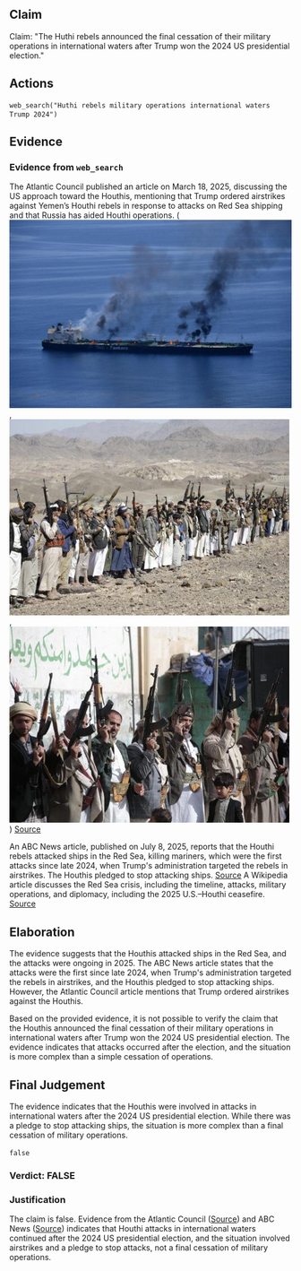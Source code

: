 ## Claim
Claim: "The Huthi rebels announced the final cessation of their military operations in international waters after Trump won the 2024 US presidential election."

## Actions
```
web_search("Huthi rebels military operations international waters Trump 2024")
```

## Evidence
### Evidence from `web_search`
The Atlantic Council published an article on March 18, 2025, discussing the US approach toward the Houthis, mentioning that Trump ordered airstrikes against Yemen’s Houthi rebels in response to attacks on Red Sea shipping and that Russia has aided Houthi operations. (![image 635](media/2025-07-18_21-20-1752873629-385726.jpg), ![image 637](media/2025-07-18_21-20-1752873641-091924.jpg), ![image 638](media/2025-07-18_21-20-1752873641-843828.jpg)) [Source](https://www.atlanticcouncil.org/blogs/new-atlanticist/trump-should-not-forget-the-russian-hand-behind-the-houthis/)

An ABC News article, published on July 8, 2025, reports that the Houthi rebels attacked ships in the Red Sea, killing mariners, which were the first attacks since late 2024, when Trump's administration targeted the rebels in airstrikes. The Houthis pledged to stop attacking ships. [Source](https://abcnews.go.com/International/wireStory/yemens-houthi-rebels-attack-ship-red-sea-killing-123559774) A Wikipedia article discusses the Red Sea crisis, including the timeline, attacks, military operations, and diplomacy, including the 2025 U.S.–Houthi ceasefire. [Source](https://en.wikipedia.org/wiki/Red_Sea_crisis)


## Elaboration
The evidence suggests that the Houthis attacked ships in the Red Sea, and the attacks were ongoing in 2025. The ABC News article states that the attacks were the first since late 2024, when Trump's administration targeted the rebels in airstrikes, and the Houthis pledged to stop attacking ships. However, the Atlantic Council article mentions that Trump ordered airstrikes against the Houthis.

Based on the provided evidence, it is not possible to verify the claim that the Houthis announced the final cessation of their military operations in international waters after Trump won the 2024 US presidential election. The evidence indicates that attacks occurred after the election, and the situation is more complex than a simple cessation of operations.


## Final Judgement
The evidence indicates that the Houthis were involved in attacks in international waters after the 2024 US presidential election. While there was a pledge to stop attacking ships, the situation is more complex than a final cessation of military operations.

`false`

### Verdict: FALSE

### Justification
The claim is false. Evidence from the Atlantic Council ([Source](https://www.atlanticcouncil.org/blogs/new-atlanticist/trump-should-not-forget-the-russian-hand-behind-the-houthis/)) and ABC News ([Source](https://abcnews.go.com/International/wireStory/yemens-houthi-rebels-attack-ship-red-sea-killing-123559774)) indicates that Houthi attacks in international waters continued after the 2024 US presidential election, and the situation involved airstrikes and a pledge to stop attacks, not a final cessation of military operations.
